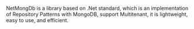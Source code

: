NetMongDb is a library based on .Net standard, which is an implementation of Repository Patterns with MongoDB, support Multitenant, it is lightweight, easy to use, and efficient.
